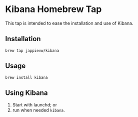 # Kibana Homebrew Tap

This tap is intended to ease the installation and use of Kibana.

## Installation

`brew tap jappievw/kibana`

## Usage

`brew install kibana`

## Using Kibana

1. Start with launchd; or
1. run when needed `kibana`.
